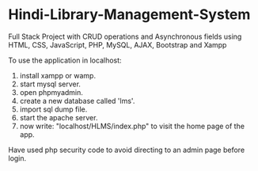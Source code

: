 # Hindi-Library-Management-System
Full Stack Project with CRUD operations and Asynchronous fields using HTML, CSS, JavaScript, PHP, MySQL, AJAX, Bootstrap and Xampp

To use the application in localhost: 
1. install xampp or wamp.
2. start mysql server.
3. open phpmyadmin.
4. create a new database called 'lms'.
5. import sql dump file.
6. start the apache server.
7. now write: "localhost/HLMS/index.php" to visit the home page of the app.

Have used php security code to avoid directing to an admin page before login.
